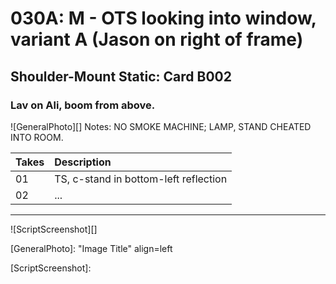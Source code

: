 # 030A: M - OTS looking into window, variant A (Jason on right of frame)

## Shoulder-Mount Static: Card B002

### Lav on Ali, boom from above.

![GeneralPhoto][]
Notes: NO SMOKE MACHINE; LAMP, STAND CHEATED INTO ROOM.

| Takes | Description |
|:---|:----|
| 01 | TS, c-stand in bottom-left reflection |
| 02 | ... |

----

![ScriptScreenshot][]


[GeneralPhoto]:  "Image Title" align=left

[ScriptScreenshot]: 